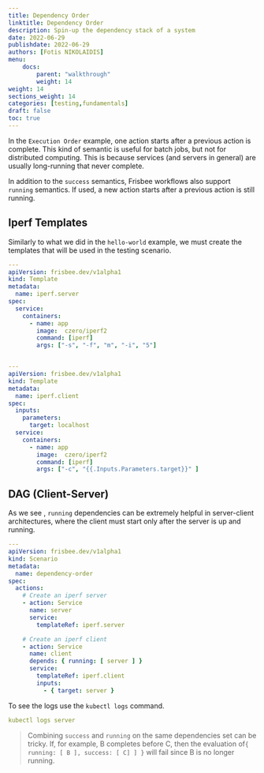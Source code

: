 ```yaml
---
title: Dependency Order
linktitle: Dependency Order
description: Spin-up the dependency stack of a system
date: 2022-06-29
publishdate: 2022-06-29
authors: [Fotis NIKOLAIDIS]
menu:
    docs:
        parent: "walkthrough"
        weight: 14
weight: 14
sections_weight: 14
categories: [testing,fundamentals]
draft: false
toc: true
---
```




In the `Execution Order` example, one action starts after a previous action is complete. This kind of semantic is useful for batch jobs, but not for distributed computing. This is because services (and servers in general) are usually long-running that never complete.  



In addition to the `success` semantics, Frisbee workflows also support `running` semantics. If used, a new action starts after a previous action is still running. 



## Iperf Templates

Similarly to what we did in the `hello-world` example, we must create the templates that will be used in the testing scenario.

```yaml
---
apiVersion: frisbee.dev/v1alpha1
kind: Template
metadata:
  name: iperf.server
spec:
  service:
    containers:
      - name: app
        image:  czero/iperf2
        command: [iperf]
        args: ["-s", "-f", "m", "-i", "5"]


---
apiVersion: frisbee.dev/v1alpha1
kind: Template
metadata:
  name: iperf.client
spec:
  inputs:
    parameters:
      target: localhost
  service:
    containers:
      - name: app
        image:  czero/iperf2
        command: [iperf]
        args: ["-c", "{{.Inputs.Parameters.target}}" ]
```





## DAG (Client-Server)

As we see , `running` dependencies can be extremely helpful in server-client architectures, where the client must start only after the server is up and running. 

```yaml
---
apiVersion: frisbee.dev/v1alpha1
kind: Scenario
metadata:
  name: dependency-order
spec:
  actions:
    # Create an iperf server
    - action: Service
      name: server
      service:
        templateRef: iperf.server

    # Create an iperf client
    - action: Service
      name: client
      depends: { running: [ server ] }
      service:
        templateRef: iperf.client
        inputs:
          - { target: server }
```



To see the logs use the `kubectl logs` command.

```yaml
kubectl logs server
```



> Combining `success` and `running` on the same dependencies set can be tricky. If, for example, B completes before C, then the evaluation of`{ running: [ B ], success: [ C] ] }` will fail since B is no longer running.



